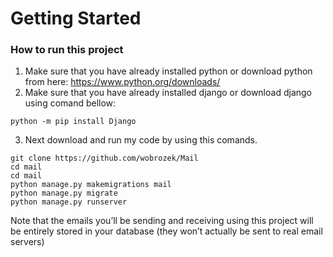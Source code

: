 # Getting Started
### How to run this project 
1. Make sure that you have already installed python or download python from here: https://www.python.org/downloads/
2. Make sure that you have already installed django or download django using comand bellow:
```console
python -m pip install Django
```
3. Next download and run my code by using this comands.
```console
git clone https://github.com/wobrozek/Mail 
cd mail
cd mail
python manage.py makemigrations mail
python manage.py migrate
python manage.py runserver
```
 Note that the emails you’ll be sending and receiving using this project will be entirely stored in your database (they won’t actually be sent to real email servers)

